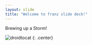 ```yaml
---
layout: slide
title: "Welcome to franz slide deck!"
---
```


Brewing up a Storm!

![droidtocat](https://octodex.github.com/images/stormtroopocat.jpg)
{: .center}
